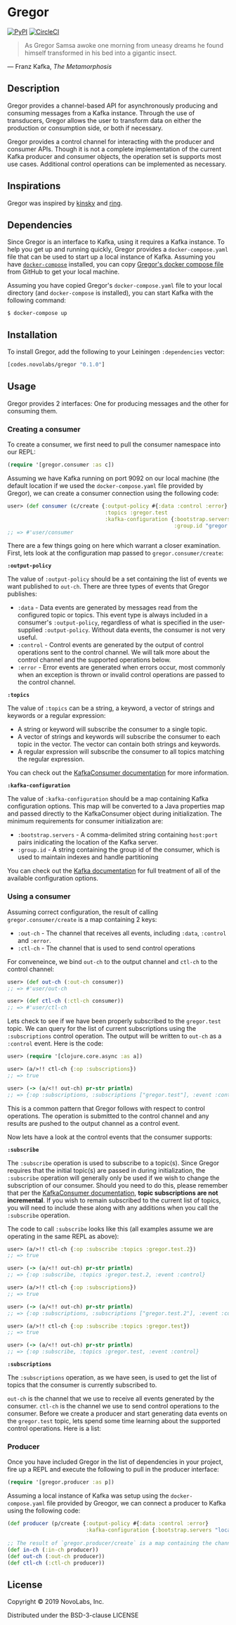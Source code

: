 # Gregor

[![PyPI](https://img.shields.io/pypi/l/Django.svg?style=plastic)]()
[![CircleCI](https://circleci.com/gh/NovoLabs/gregor/tree/master.svg?style=svg)](https://circleci.com/gh/NovoLabs/gregor/tree/master)


> As Gregor Samsa awoke one morning from uneasy dreams he found himself transformed in his bed into a gigantic insect.

― Franz Kafka, _The Metamorphosis_

## Description

Gregor provides a channel-based API for asynchronously producing and consuming messages from a Kafka instance.  Through the use of transducers, Gregor allows the user to transform data on either the production or consumption side, or both if necessary.

Gregor provides a control channel for interacting with the producer and consumer APIs.  Though it is not a complete implementation of the current Kafka producer and consumer objects, the operation set is supports most use cases.  Additional control operations can be implemented as necessary.

## Inspirations

Gregor was inspired by [kinsky](https://github.com/pyr/kinsky) and [ring](https://github.com/ring-clojure).

## Dependencies

Since Gregor is an interface to Kafka, using it requires a Kafka instance.  To help you get up and running quickly, Gregor provides a `docker-compose.yaml` file that can be used to start up a local instance of Kafka.  Assuming you have [`docker-compose`](https://docs.docker.com/compose/install/) installed, you can copy [Gregor's docker compose file](https://github.com/NovoLabs/gregor/blob/master/docker/docker-compose.yaml) from GitHub to get your local machine.

Assuming you have copied Gregor's `docker-compose.yaml` file to your local directory (and `docker-compose` is installed), you can start Kafka with the following command:

```shell
$ docker-compose up
```

## Installation

To install Gregor, add the following to your Leiningen `:dependencies` vector:

```clojure
[codes.novolabs/gregor "0.1.0"]
```

## Usage

Gregor provides 2 interfaces: One for producing messages and the other for consuming them.

### Creating a consumer

To create a consumer, we first need to pull the consumer namespace into our REPL:

```clojure
(require '[gregor.consumer :as c])
```

Assuming we have Kafka running on port 9092 on our local machine (the default location if we used the `docker-compose.yaml` file provided by Gregor), we can create a consumer connection using the following code:

```clojure
user> (def consumer (c/create {:output-policy #{:data :control :error}
                               :topics :gregor.test
                               :kafka-configuration {:bootstrap.servers "localhost:9092"
                                                     :group.id "gregor.consumer.test"}}))
;; => #'user/consumer
```

There are a few things going on here which warrant a closer examination.  First, lets look at the configuration map passed to `gregor.consumer/create`:

**`:output-policy`**

The value of `:output-policy` should be a set containing the list of events we want published to `out-ch`.  There are three types of events that Gregor publishes:

* `:data` - Data events are generated by messages read from the configured topic or topics.  This event type is always included in a consumer's `:output-policy`, regardless of what is specified in the user-supplied `:output-policy`.  Without data events, the consumer is not very useful.
* `:control` - Control events are generated by the output of control operations sent to the control channel.  We will talk more about the control channel and the supported operations below.
* `:error` - Error events are generated when errors occur, most commonly when an exception is thrown or invalid control operations are passed to the control channel.

**`:topics`**

The value of `:topics` can be a string, a keyword, a vector of strings and keywords or a regular expression:

* A string or keyword will subscribe the consumer to a single topic.
* A vector of strings and keywords will subscribe the consumer to each topic in the vector.  The vector can contain both strings and keywords.
* A regular expression will subscribe the consumer to all topics matching the regular expression.

You can check out the [KafkaConsumer documentation](https://kafka.apache.org/21/javadoc/index.html?org/apache/kafka/clients/consumer/KafkaConsumer.html) for more information.

**`:kafka-configuration`**

The value of `:kafka-configuration` should be a map containing Kafka configuration options.  This map will be converted to a Java properties map and passed directly to the KafkaConsumer object during initialization.  The minimum requirements for consumer initialization are:

* `:bootstrap.servers` - A comma-delimited string containing `host:port` pairs inidicating the location of the Kafka server.
* `:group.id` - A string containing the group id of the consumer, which is used to maintain indexes and handle partitioning

You can check out the [Kafka documentation](https://kafka.apache.org/documentation/#configuration) for full treatment of all of the available configuration options.

### Using a consumer

Assuming correct configuration, the result of calling `gregor.consumer/create` is a map containing 2 keys:

* `:out-ch` - The channel that receives all events, including `:data`, `:control` and `:error`.
* `:ctl-ch` - The channel that is used to send control operations

For conveneince, we bind `out-ch` to the output channel and `ctl-ch` to the control channel:

```clojure
user> (def out-ch (:out-ch consumer))
;; => #'user/out-ch

user> (def ctl-ch (:ctl-ch consumer)) 
;; => #'user/ctl-ch
```

Lets check to see if we have been properly subscribed to the `gregor.test` topic.  We can query for the list of current subscriptions using the `:subscriptions` control operation.  The output will be written to `out-ch` as a `:control` event.  Here is the code:

```clojure
user> (require '[clojure.core.async :as a])

user> (a/>!! ctl-ch {:op :subscriptions})
;; => true

user> (-> (a/<!! out-ch) pr-str println)
;; => {:op :subscriptions, :subscriptions ["gregor.test"], :event :control}
```

This is a common pattern that Gregor follows with respect to control operations.  The operation is submitted to the control channel and any results are pushed to the output channel as a control event.

Now lets have a look at the control events that the consumer supports:

**`:subscribe`**

The `:subscribe` operation is used to subscribe to a topic(s).  Since Gregor requires that the initial topic(s) are passed in during initialization, the `:subscribe` operation will generally only be used if we wish to change the subscription of our consumer.  Should you need to do this, please remember that per the [KafkaConsumer documentation](https://kafka.apache.org/21/javadoc/index.html?org/apache/kafka/clients/consumer/KafkaConsumer.html), **topic subscriptions are not incremental**.  If you wish to remain subscribed to the current list of topics, you will need to include these along with any additions when you call the `:subscribe` operation.

The code to call `:subscribe` looks like this (all examples assume we are operating in the same REPL as above):

```clojure
user> (a/>!! ctl-ch {:op :subscribe :topics :gregor.test.2})
;; => true

user> (-> (a/<!! out-ch) pr-str println)
;; => {:op :subscribe, :topics :gregor.test.2, :event :control}

user> (a/>!! ctl-ch {:op :subscriptions})
;; => true

user> (-> (a/<!! out-ch) pr-str println)
;; => {:op :subscriptions, :subscriptions ["gregor.test.2"], :event :control}

user> (a/>!! ctl-ch {:op :subscribe :topics :gregor.test})
;; => true

user> (-> (a/<!! out-ch) pr-str println)
;; => {:op :subscribe, :topics :gregor.test, :event :control}
```

**`:subscriptions`**

The `:subscriptions` operation, as we have seen, is used to get the list of topics that the consumer is currently subscribed to.

`out-ch` is the channel that we use to receive all events generated by the consumer.  `ctl-ch` is the channel we use to send control operations to the consumer.  Before we create a producer and start generating data events on the `gregor.test` topic, lets spend some time learning about the supported control operations.  Here is a list:

### Producer

Once you have included Gregor in the list of dependencies in your project, fire up a REPL and execute the following to pull in the producer interface:

```clojure
(require '[gregor.producer :as p])
```

Assuming a local instance of Kafka was setup using the `docker-compose.yaml` file provided by Greogor, we can connect a producer to Kafka using the following code:

```clojure
(def producer (p/create {:output-policy #{:data :control :error}
                         :kafka-configuration {:bootstrap.servers "localhost:9092"}))
						 
;; The result of `gregor.producer/create` is a map containing the channels used to interact with the producer
(def in-ch (:in-ch producer))
(def out-ch (:out-ch producer))
(def ctl-ch (:ctl-ch producer))
```

## License

Copyright © 2019 NovoLabs, Inc.

Distributed under the BSD-3-clause LICENSE
